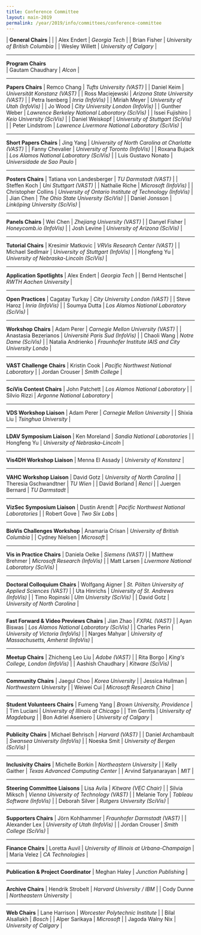 ```yaml
---
title: Conference Committee
layout: main-2019
permalink: /year/2019/info/committees/conference-committee
---
```


| **General Chairs** | | 
| Alex Endert | *Georgia Tech* |
| Brian Fisher | *University of British Columbia* |
| Wesley Willett | *University of Calgary* |

<hr/>

**Program Chairs** <br>
| Gautam Chaudhary | *Alcon* |
<hr/>

**Papers Chairs** 
| Remco Chang | *Tufts University (VAST)* |
| Daniel Keim | *Universität Konstanz (VAST)* |
| Ross Maciejewski | *Arizona State University (VAST)* |
| Petra Isenberg | *Inria (InfoVis)* |
| Miriah Meyer | *University of Utah (InfoVis)* |
| Jo Wood | *City University London (InfoVis)* |
| Gunther Weber | *Lawrence Berkeley National Laboratory (SciVis)* |
| Issei Fujishiro | *Keio University (SciVis)* |
| Daniel Weiskopf | *University of Stuttgart (SciVis)* |
| Peter Lindstrom | *Lawrence Livermore National Laboratory (SciVis)* |
<hr/>


**Short Papers Chairs** 
| Jing Yang | *University of North Carolina at Charlotte (VAST)* |
| Fanny Chevalier | *University of Toronto (InfoVis)* |
| Roxana Bujack | *Los Alamos National Laboratory (SciVis)* |
| Luis Gustavo Nonato | *Universidade de Sao Paulo* |
<hr/>

**Posters Chairs** 
| Tatiana von Landesberger | *TU Darmstadt (VAST)* |
| Steffen Koch | *Uni Stuttgart (VAST)* |
| Nathalie Riche | *Microsoft (InfoVis)* |
| Christopher Collins | *University of Ontario Institute of Technology (InfoVis)* |
| Jian Chen | *The Ohio State University (SciVis)* |
| Daniel Jonsson | *Linköping University (SciVis)* |

<hr/>

**Panels Chairs** 
| Wei Chen | *Zhejiang University (VAST)* |
| Danyel Fisher | *Honeycomb.io (InfoVis)* |
| Josh Levine | *University of Arizona (SciVis)* |
<hr/>

**Tutorial Chairs** 
| Kresimir Matkovic | *VRVis Research Center (VAST)* |
| Michael Sedlmair | *University of Stuttgart (InfoVis)* |
| Hongfeng Yu | *University of Nebraska-Lincoln (SciVis)* |
<hr/>


**Application Spotlights** 
| Alex Endert | *Georgia Tech* |
| Bernd Hentschel | *RWTH Aachen University* |
<hr/>

**Open Practices** 
| Cagatay Turkay | *City University London (VAST)* |
| Steve Haroz | *Inria (InfoVis)* |
| Soumya Dutta | *Los Alamos National Laboratory (SciVis)* |
<hr/>

**Workshop Chairs** 
| Adam Perer | *Carnegie Mellon University (VAST)* |
| Anastasia Bezerianos | *Université Paris Sud (InfoVis)* |
| Chaoli Wang | *Notre Dame (SciVis)* |
| Natalia Andrienko | *Fraunhofer Institute IAIS and City University Londo* |
<hr/>

**VAST Challenge Chairs** 
| Kristin Cook | *Pacific Northwest National Laboratory* |
| Jordan Crouser | *Smith College* |
<hr/>

**SciVis Contest Chairs** 
| John Patchett | *Los Alamos National Laboratory* |
| Silvio Rizzi | *Argonne National Laboratory* |

<hr/>

**VDS Workshop Liaison**
| Adam Perer | *Carnegie Mellon University* |
| Shixia Liu | *Tsinghua University* |
<hr/>

**LDAV Symposium Liaison**
| Ken Moreland | *Sandia National Laboratories* |
| Hongfeng Yu | *University of Nebraska–Lincoln* |
<hr/>

**Vis4DH Workshop Liaison** 
| Menna El Assady | *University of Konstanz* |
<hr/>

**VAHC Workshop Liaison** 
| David Gotz | *University of North Carolina* |
| Theresia Gschwandtner | *TU Wien* |
| David Borland | *Renci* |
| Juergen Bernard | *TU Darmstadt* |
<hr/>


**VizSec Symposium Liaison** 
| Dustin Arendt | *Pacific Northwest National Laboratories* |
| Robert Gove | *Two Six Labs* |
<hr/>

**BioVis Challenges Workshop**
| Anamaria Crisan | *University of British Columbia* |
| Cydney Nielsen | *Microsoft* |
<hr/>

**Vis in Practice Chairs** 
| Daniela Oelke | *Siemens (VAST)* |
| Matthew Brehmer | *Microsoft Research (InfoVis)* |
| Matt Larsen | *Livermore National Laboratory (SciVis)* |
<hr/>

**Doctoral Colloquium Chairs**
| Wolfgang Aigner | *St. Pölten University of Applied Sciences (VAST)* |
| Uta Hinrichs | *University of St. Andrews (InfoVis)* |
| Timo Ropinski | *Ulm University (SciVis)* |
| David Gotz | *University of North Carolina* |
<hr/>

**Fast Forward & Video Previews Chairs** 
| Jian Zhao | *FXPAL (VAST)* |
| Ayan Biswas | *Los Alamos National Laboratory (SciVis)* |
| Charles Perin | *University of Victoria (InfoVis)* |
| Narges Mahyar | *University of Massachusetts, Amherst (InfoVis)* |

<hr/>

**Meetup Chairs** 
| Zhicheng Leo Liu | *Adobe (VAST)* |
| Rita Borgo | *King's College, London (InfoVis)* |
| Aashish Chaudhary | *Kitware (SciVis)* |
<hr/>


**Community Chairs** 
| Jaegul Choo | *Korea University* |
| Jessica Hullman | *Northwestern University* |
| Weiwei Cui | *Microsoft Research China* |
<hr/>

**Student Volunteers Chairs** 
| Fumeng Yang | *Brown University, Providence* |
| Tim Luciani | *University of Illinois at Chicago* |
| Tim Gerrits | *University of Magdeburg* |
| Bon Adriel Aseniero | *University of Calgary* |
<hr/>

**Publicity Chairs** 
| Michael Behrisch | *Harvard (VAST)* |
| Daniel Archambault | *Swansea University (InfoVis)* |
| Noeska Smit | *University of Bergen (SciVis)* |
<hr/>

**Inclusivity Chairs** 
| Michelle Borkin | *Northeastern University* |
| Kelly Gaither | *Texas Advanced Computing Center* |
| Arvind Satyanarayan | *MIT* |
<hr/>

**Steering Committee Liaisons** 
| Lisa Avila | *Kitware (VEC Chair)* |
| Silvia Miksch | *Vienna University of Technology (VAST)* |
| Melanie Tory | *Tableau Software (InfoVis)* |
| Deborah Silver | *Rutgers University (SciVis)* |
<hr/>

**Supporters Chairs** 
| Jörn Kohlhammer | *Fraunhofer Darmstadt (VAST)* |
| Alexander Lex | *University of Utah (InfoVis)* |
| Jordan Crouser | *Smith College (SciVis)* |
<hr/>

**Finance Chairs** 
| Loretta Auvil | *University of Illinois at Urbana-Champaign* |
| Maria Velez | *CA Technologies* |
<hr/>

**Publication & Project Coordinator**
| Meghan Haley | *Junction Publishing* |
<hr/>

**Archive Chairs** 
| Hendrik Strobelt | *Harvard University / IBM* |
| Cody Dunne | *Northeastern University* |
<hr/>

**Web Chairs** 
| Lane Harrison | *Worcester Polytechnic Institute* |
| Bilal Alsallakh | *Bosch* |
| Alper Sarikaya | *Microsoft* |
| Jagoda Walny Nix | *University of Calgary* |
